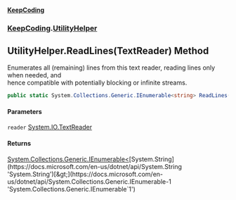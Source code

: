 #### [KeepCoding](index.md 'index')
### [KeepCoding](KeepCoding.md 'KeepCoding').[UtilityHelper](UtilityHelper.md 'KeepCoding.UtilityHelper')
## UtilityHelper.ReadLines(TextReader) Method
Enumerates all (remaining) lines from this text reader, reading lines only when needed, and  
hence compatible with potentially blocking or infinite streams.
```csharp
public static System.Collections.Generic.IEnumerable<string> ReadLines(this System.IO.TextReader reader);
```
#### Parameters
<a name='KeepCoding.UtilityHelper.ReadLines(System.IO.TextReader).reader'></a>
`reader` [System.IO.TextReader](https://docs.microsoft.com/en-us/dotnet/api/System.IO.TextReader 'System.IO.TextReader')  
  
#### Returns
[System.Collections.Generic.IEnumerable&lt;](https://docs.microsoft.com/en-us/dotnet/api/System.Collections.Generic.IEnumerable-1 'System.Collections.Generic.IEnumerable`1')[System.String](https://docs.microsoft.com/en-us/dotnet/api/System.String 'System.String')[&gt;](https://docs.microsoft.com/en-us/dotnet/api/System.Collections.Generic.IEnumerable-1 'System.Collections.Generic.IEnumerable`1')  
